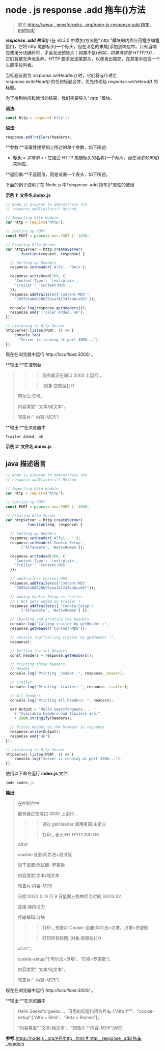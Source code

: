 # node . js response .add 拖车()方法

> 原文:[https://www . geesforgeks . org/node-js-response-add 拖车-method/](https://www.geeksforgeeks.org/node-js-response-addtrailers-method/)

***response .add 拖车()*** (在 v0.3.0 中添加)方法是“ *http* ”模块的内置应用程序编程接口，它将 http 尾部标头(一个标头，但在消息的末尾)添加到响应中。只有当响应使用分块编码时，才会发出预告片；如果不是(*例如，如果请求是 HTTP/1.0* ，它们将被无声地丢弃。HTTP 要求发送尾部头，以便发出尾部，在其值中包含一个头部字段列表。

当标题设置为 *response.setHeader()* 时，它们将与传递给 *response.writeHead()* 的任何标题合并，优先传递给 *response.writeHead()* 的标题。

为了得到响应和恰当的结果，我们需要导入“ *http* ”模块。

**语法:**

```js
const http = require('http');

```

**语法:**

```js
response.addTrailers(headers);

```

**参数:**该属性接受如上所述的单个参数，如下所述:

*   **标头** < *字符串* > **:** 它接受 HTTP 尾随标头的名称(*一个标头，但在消息的末尾*)来响应。

**返回值:**不返回值，而是设置一个表头，如下所述。

下面的例子说明了在 Node.js 中*response .add 拖车()*属性的使用

**示例 1:** **文件名:index.js**

```js
// Node.js program to demonstrate the 
// response.addTrailers() Method

// Importing http module
var http = require('http');

// Setting up PORT
const PORT = process.env.PORT || 3000;

// Creating http Server
var httpServer = http.createServer(
       function(request, response) {

  // Setting up Headers
  response.setHeader('Alfa', 'Beta');

  response.writeHead(200, { 
    'Content-Type': 'text/plain', 
    'Trailer': 'Content-MD5' 
  });
  response.addTrailers({'Content-MD5': 
    '7895bf4b8828b55ceaf47747b4bca667'});

  console.log(response.getHeaders());
  response.end('Trailer Added, ok');
});

// Listening to http Server
httpServer.listen(PORT, () => {
    console.log(
      "Server is running at port 3000...");
});
```

现在在浏览器中运行 *http://localhost:3000/* 。

**输出:**在控制台

> >>服务器正在端口 3000 上运行…
> 
> > >[对象:空原型]{ 0
> 
> 阿尔法:贝塔，
> 
> 内容类型':'文本/纯文本'，
> 
> 预告片:' '内容-MD5'}

**输出:**在浏览器中

```js
Trailer Added, ok
```

**示例 2:** **文件名:index.js**

## java 描述语言

```js
// Node.js program to demonstrate the 
// response.addTrailers() Method

// Importing http module
var http = require('http');

// Setting up PORT
const PORT = process.env.PORT || 3000;

// Creating http Server
var httpServer = http.createServer(
          function(req, response) {

  // Setting up Headers
  response.setHeader('Alfa1', '');
  response.setHeader('Cookie-Setup', 
       ['Alfa=Beta', 'Beta=Romeo']);

  response.writeHead(200, { 
    'Content-Type': 'text/plain', 
    'Trailer': 'Content-MD5' 
  });

  // addTrailers Content-MD5 
  response.addTrailers({'Content-MD5': 
    '7895bf4b8828b55ceaf47747b4bca667'});

  // Adding Cookie-Setup as trailer 
  // ( Not gets added as trailer )
  response.addTrailers({ 'Cookie-Setup': 
       ['Alfa=Beta', 'Beta=Romeo'] });

  // Checking and printing the headers
  console.log("Calling trailer by getHeader :", 
  response.getHeader('Content-MD5'));

  // console.log("Calling trailer by getHeader :", 
  response);

  // Getting the set Headers
  const headers = response.getHeaders();

  // Printing those headers
  // Header
  console.log("Printing _header: ", response._header);

  // Trailer
  console.log("Printing _trailer: ", response._trailer);

  // All headers
  console.log("Printing All headers: ", headers);

  var Output = "Hello Geeksforgeeks..., "
    + "Available headers and trailers are:"
    + JSON.stringify(headers);

  // Prints Output on the browser in response
  response.write(Output);
  response.end('ok');
});

// Listening to http Server
httpServer.listen(PORT, () => {
    console.log("Server is running at port 3000...");
});
```

使用以下命令运行 **index.js** 文件:

```js
node index.js

```

**输出:**

> 在控制台中
> 
> 服务器正在端口 3000 上运行…
> 
> >>通过 getHeader 调用尾部:未定义
> 
> >>打印 _ 表头:HTTP/1.1 200 OK
> 
> Alfa1:
> 
> cookie-设置:阿尔法=测试版
> 
> 饼干设置:测试版=罗密欧
> 
> 内容类型:文本/纯文本
> 
> 预告片:内容-MD5
> 
> 日期:2020 年 9 月 9 日星期三格林尼治时间 06:03:32
> 
> 连接:保持活力
> 
> 传输编码:分块
> 
> >>打印 _ 预告片:Cookie-设置:阿尔法=贝塔，贝塔=罗密欧
> 
> >>打印所有标题:[对象:空原型]{ 0
> 
> alfa1:“，
> 
> cookie-setup:“['阿尔法=贝塔'，'贝塔=罗密欧']，
> 
> 内容类型':'文本/纯文本'，
> 
> 预告片:' '内容-MD5'}

现在在浏览器中运行 *http://localhost:3000/* 。

**输出:**在浏览器中

> Hello Geeksforgeeks…，可用的标题和预告片有:{“Alfa 1”“”、“cookie-setup”:[“Alfa = Beta”、“Beta = Romeo”]，
> 
> “内容类型”:“文本/纯文本”、“预告片”:“内容-MD5”}好的

**参考:**[https://nodejs . org/API/http . html # http _ response _add 拖车 _headers](https://nodejs.org/api/http.html#http_response_addtrailers_headers)